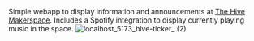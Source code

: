 Simple webapp to display information and announcements at [The Hive Makerspace](https://hive.ece.gatech.edu). Includes a Spotify integration to display currently playing music in the space.
![localhost_5173_hive-ticker_ (2)](https://github.com/user-attachments/assets/bc41a494-429e-4998-8a68-c2671c8d4dd6)
